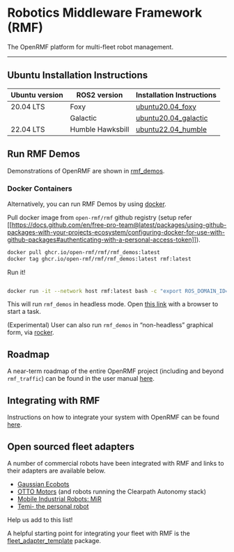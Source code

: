 
# Robotics Middleware Framework (RMF)



The OpenRMF platform for multi-fleet robot management.

---
## Ubuntu Installation Instructions
| Ubuntu version | ROS2 version | Installation Instructions |
| -------------- | ------------ | ------------------------- |
| 20.04 LTS      | Foxy         | [ubuntu20.04_foxy](./docs/ubuntu20.04_foxy.md)       |
|                | Galactic     | [ubuntu20.04_galactic](./docs/ubuntu20.04_galactic.md)     |
| 22.04 LTS      | Humble Hawksbill         | [ubuntu22.04_humble](./docs/ubuntu22.04_humble.md)         |



## Run RMF Demos

Demonstrations of OpenRMF are shown in [rmf_demos](https://github.com/open-rmf/rmf_demos/).

### Docker Containers
Alternatively, you can run RMF Demos by using [docker](https://docs.docker.com/engine/install/ubuntu/).

Pull docker image from `open-rmf/rmf` github registry (setup refer [[https://docs.github.com/en/free-pro-team@latest/packages/using-github-packages-with-your-projects-ecosystem/configuring-docker-for-use-with-github-packages#authenticating-with-a-personal-access-token]]).

```bash
docker pull ghcr.io/open-rmf/rmf/rmf_demos:latest
docker tag ghcr.io/open-rmf/rmf/rmf_demos:latest rmf:latest
```

Run it!

```bash

docker run -it --network host rmf:latest bash -c "export ROS_DOMAIN_ID=9; ros2 launch rmf_demos_gz office.launch.xml headless:=1"
```
This will run `rmf_demos` in headless mode. Open [this link](https://open-rmf.github.io/rmf-panel-js/) with a browser to start a task.

(Experimental) User can also run `rmf_demos` in “non-headless” graphical form, via [rocker](https://github.com/osrf/rocker).

## Roadmap

A near-term roadmap of the entire OpenRMF project (including and beyond `rmf_traffic`) can be found in the user manual [here](https://osrf.github.io/ros2multirobotbook/roadmap.html).

## Integrating with RMF

Instructions on how to integrate your system with OpenRMF can be found [here](https://osrf.github.io/ros2multirobotbook/integration.html).

## Open sourced fleet adapters

A number of commercial robots have been integrated with RMF and links to their adapters are available below.

* [Gaussian Ecobots](https://github.com/open-rmf/fleet_adapter_ecobot)
* [OTTO Motors](https://github.com/open-rmf/fleet_adapter_clearpath) (and robots running the Clearpath Autonomy stack)
* [Mobile Industrial Robots: MiR](https://github.com/osrf/fleet_adapter_mir)
* [Temi- the personal robot](https://github.com/open-rmf/temi_fleet_adapter_python)

Help us add to this list!

A helpful starting point for integrating your fleet with RMF is the [fleet_adapter_template](https://github.com/open-rmf/free_fleet) package.